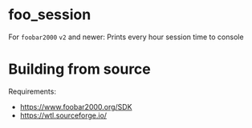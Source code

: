 # foo_session
For `foobar2000` `v2` and newer: Prints every hour session time to console

# Building from source
Requirements:
* https://www.foobar2000.org/SDK
* https://wtl.sourceforge.io/
